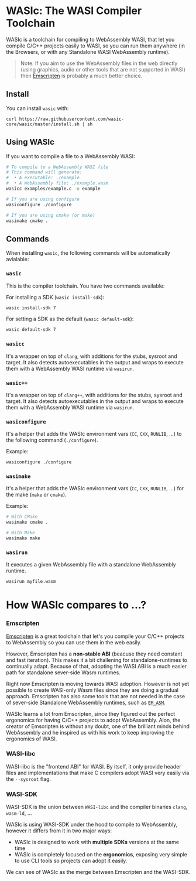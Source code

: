 # WASIc: The WASI Compiler Toolchain

WASIc is a toolchain for compiling to WebAssembly WASI, that let you compile C/C++ projects easily to WASI, so you can run them anywhere (in the Browsers, or with any Standalone WASI WebAssembly runtime).

> Note: If you aim to use the WebAssembly files in the web directly (using graphics, audio or other tools that are not supported in WASI) then [Emscripten](https://emscripten.org/) is probably a much better choice.

## Install

You can install `wasic` with:

```
curl https://raw.githubusercontent.com/wasic-core/wasic/master/install.sh | sh
```

## Using WASIc

If you want to compile a file to a WebAssembly WASI:

```bash
# To compile to a WebAssembly WASI file
# This command will generate:
#  • A executable: ./example
#  • A WebAssembly file: ./example.wasm
wasicc examples/example.c -o example

# If you are using configure
wasiconfigure ./configure

# If you are using cmake (or make)
wasimake cmake .
```

## Commands

When installing `wasic`, the following commands will be automatically avialable:

### `wasic`

This is the compiler toolchain. You have two commands available:

For installing a SDK (`wasic install-sdk`):

```bash
wasic install-sdk 7
```

For setting a SDK as the default (`wasic default-sdk`):

```bash
wasic default-sdk 7
```

### `wasicc`

It's a wrapper on top of `clang`, with additions for the stubs, sysroot and target.
It also detects autoexecutables in the output and wraps to execute them with a WebAssembly WASI runtime via `wasirun`.

### `wasic++`

It's a wrapper on top of `clang++`, with additions for the stubs, sysroot and target.
It also detects autoexecutables in the output and wraps to execute them with a WebAssembly WASI runtime via `wasirun`.

### `wasiconfigure`

It's a helper that adds the WASIc environment vars (`CC`, `CXX`, `RUNLIB`, ...) to the following command (`./configure`).

Example:

```bash
wasiconfigure ./configure
```

### `wasimake`

It's a helper that adds the WASIc environment vars (`CC`, `CXX`, `RUNLIB`, ...) for the make (`make` or `cmake`).

Example:

```bash
# With CMake
wasimake cmake .

# With Make
wasimake make
```

### `wasirun`

It executes a given WebAssembly file with a standalone WebAssembly runtime.

```bash
wasirun myfile.wasm
```

# How WASIc compares to ...?

### Emscripten

[Emscripten](https://emscripten.org/) is a great toolchain that let's you compile your C/C++ projects to WebAssembly so you can use them in the web easily.

However, Emscripten has a **non-stable ABI** (beacuse they need constant and fast iteration).
This makes it a bit challening for standalone-runtimes to continually adapt.
Because of that, adopting the WASI ABI is a much easier path for standalone sever-side Wasm runtimes.

Right now Emscripten is moving towards WASI adoption. However is not yet possible to create WASI-only Wasm files since they are doing a gradual approach.
Emscripten has also some tools that are not needed in the case of sever-side Standalone WebAssembly runtimes, such as [`EM_ASM`](https://emscripten.org/docs/porting/connecting_cpp_and_javascript/Interacting-with-code.html#calling-javascript-from-c-c).

WASIc learns a lot from Emscripten, since they figured out the perfect ergonomics for having C/C++ projects to adopt WebAssembly. Alon, the creator of Emscripten is without any doubt, one of the brilliant minds behind WebAssembly and he inspired us with his work to keep improving the ergonomics of WASI.

### WASI-libc

WASI-libc is the "frontend ABI" for WASI. By itself, it only provide header files and implementations that make C compilers adopt WASI very easily via the `--sysroot` flag.

### WASI-SDK

WASI-SDK is the union between `WASI-libc` and the compiler binaries `clang`, `wasm-ld`, ...

WASIc is using WASI-SDK under the hood to compile to WebAssembly, however it differs from it in two major ways:
* WASIc is designed to work with **multiple SDKs** versions at the same time
* WASIc is completely focused on the **ergonomics**, exposing very simple to use CLI tools so projects can adopt it easily.

We can see of WASIc as the merge between Emscripten and the WASI-SDK.
